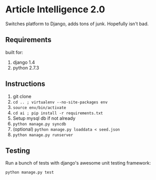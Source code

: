 # Article Intelligence 2.0

Switches platform to Django, adds tons of junk.  Hopefully isn't bad.

## Requirements

built for:

1.    django 1.4
2.    python 2.7.3

## Instructions

1.	git clone
2.	`cd .. ; virtualenv --no-site-packages env`
3.	`source env/bin/activate`
4.	`cd ai ; pip install -r requirements.txt`
5.	Setup mysql db if not already
6.	`python manage.py syncdb`
7.	(optional) `python manage.py loaddata < seed.json`
8.	`python manage.py runserver`


## Testing

Run a bunch of tests with django's awesome unit testing framework:

`python manage.py test`

